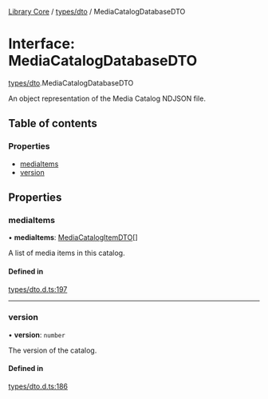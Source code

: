[Library Core](../README.md) / [types/dto](../modules/types_dto.md) / MediaCatalogDatabaseDTO

# Interface: MediaCatalogDatabaseDTO

[types/dto](../modules/types_dto.md).MediaCatalogDatabaseDTO

An object representation of the Media Catalog NDJSON file.

## Table of contents

### Properties

- [mediaItems](types_dto.mediacatalogdatabasedto.md#mediaitems)
- [version](types_dto.mediacatalogdatabasedto.md#version)

## Properties

### mediaItems

• **mediaItems**: [MediaCatalogItemDTO](types_dto.mediacatalogitemdto.md)[]

A list of media items in this catalog.

#### Defined in

[types/dto.d.ts:197](https://github.com/BenShelton/library-api/blob/master/packages/core/types/dto.d.ts#L197)

___

### version

• **version**: `number`

The version of the catalog.

#### Defined in

[types/dto.d.ts:186](https://github.com/BenShelton/library-api/blob/master/packages/core/types/dto.d.ts#L186)
